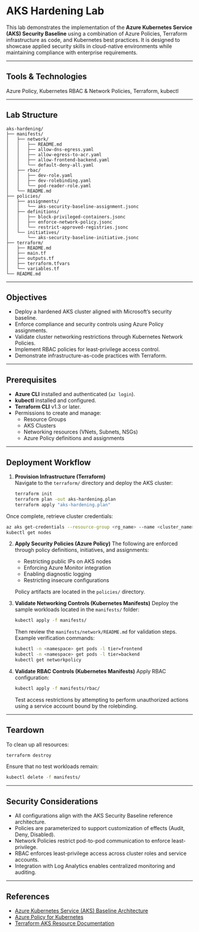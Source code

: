 # AKS Hardening Lab

This lab demonstrates the implementation of the **Azure Kubernetes Service (AKS) Security Baseline** using a combination of Azure Policies, Terraform infrastructure as code, and Kubernetes best practices. It is designed to showcase applied security skills in cloud-native environments while maintaining compliance with enterprise requirements.

---

## Tools & Technologies
Azure Policy, Kubernetes RBAC & Network Policies, Terraform, kubectl

---


## Lab Structure

```
aks-hardening/
├── manifests/                         
│   ├── network/                       
│   │   ├── README.md
│   │   ├── allow-dns-egress.yaml
│   │   ├── allow-egress-to-acr.yaml
│   │   ├── allow-frontend-backend.yaml
│   │   └── default-deny-all.yaml
│   ├── rbac/                          
│   │   ├── dev-role.yaml
│   │   ├── dev-rolebinding.yaml
│   │   └── pod-reader-role.yaml
│   └── README.md
├── policies/                          
│   ├── assignments/
│   │   └── aks-security-baseline-assignment.jsonc
│   ├── definitions/
│   │   ├── block-privileged-containers.jsonc
│   │   ├── enforce-network-policy.jsonc
│   │   └── restrict-approved-registries.jsonc
│   └── initiatives/
│       └── aks-security-baseline-initiative.jsonc
├── terraform/                         
│   ├── README.md
│   ├── main.tf
│   ├── outputs.tf
│   ├── terraform.tfvars
│   └── variables.tf
└── README.md                  
````

---

## Objectives

- Deploy a hardened AKS cluster aligned with Microsoft’s security baseline.  
- Enforce compliance and security controls using Azure Policy assignments.  
- Validate cluster networking restrictions through Kubernetes Network Policies.  
- Implement RBAC policies for least-privilege access control.  
- Demonstrate infrastructure-as-code practices with Terraform.  

---

## Prerequisites

- **Azure CLI** installed and authenticated (`az login`).  
- **kubectl** installed and configured.  
- **Terraform CLI** v1.3 or later.  
- Permissions to create and manage:
  - Resource Groups  
  - AKS Clusters  
  - Networking resources (VNets, Subnets, NSGs)  
  - Azure Policy definitions and assignments  

---

## Deployment Workflow

1. **Provision Infrastructure (Terraform)**  
   Navigate to the `terraform/` directory and deploy the AKS cluster:

   ```bash
   terraform init
   terraform plan -out aks-hardening.plan
   terraform apply "aks-hardening.plan"
    ```

Once complete, retrieve cluster credentials:

```bash
az aks get-credentials --resource-group <rg_name> --name <cluster_name>
kubectl get nodes
```

2. **Apply Security Policies (Azure Policy)**
   The following are enforced through policy definitions, initiatives, and assignments:

   * Restricting public IPs on AKS nodes
   * Enforcing Azure Monitor integration
   * Enabling diagnostic logging
   * Restricting insecure configurations

   Policy artifacts are located in the `policies/` directory.

3. **Validate Networking Controls (Kubernetes Manifests)**
   Deploy the sample workloads located in the `manifests/` folder:

   ```bash
   kubectl apply -f manifests/
   ```

   Then review the `manifests/network/README.md` for validation steps.
   Example verification commands:

   ```bash
   kubectl -n <namespace> get pods -l tier=frontend
   kubectl -n <namespace> get pods -l tier=backend
   kubectl get networkpolicy
   ```

4. **Validate RBAC Controls (Kubernetes Manifests)**
   Apply RBAC configuration:

   ```bash
   kubectl apply -f manifests/rbac/
   ```

   Test access restrictions by attempting to perform unauthorized actions using a service account bound by the rolebinding.

---

## Teardown

To clean up all resources:

```bash
terraform destroy
```

Ensure that no test workloads remain:

```bash
kubectl delete -f manifests/
```

---

## Security Considerations

* All configurations align with the AKS Security Baseline reference architecture.
* Policies are parameterized to support customization of effects (Audit, Deny, Disabled).
* Network Policies restrict pod-to-pod communication to enforce least-privilege.
* RBAC enforces least-privilege access across cluster roles and service accounts.
* Integration with Log Analytics enables centralized monitoring and auditing.

---

## References

* [Azure Kubernetes Service (AKS) Baseline Architecture](https://learn.microsoft.com/azure/architecture/reference-architectures/containers/aks/secure-baseline-aks)
* [Azure Policy for Kubernetes](https://learn.microsoft.com/azure/governance/policy/concepts/policy-for-kubernetes)
* [Terraform AKS Resource Documentation](https://registry.terraform.io/providers/hashicorp/azurerm/latest/docs/resources/kubernetes_cluster)
